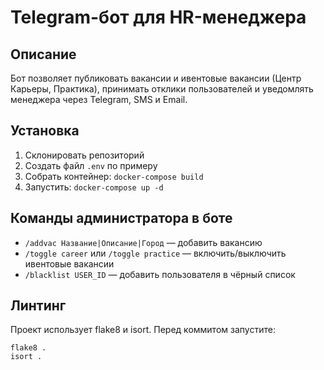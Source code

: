 # Telegram-бот для HR-менеджера

## Описание
Бот позволяет публиковать вакансии и ивентовые вакансии (Центр Карьеры, Практика), принимать отклики пользователей и уведомлять менеджера через Telegram, SMS и Email.

## Установка
1. Склонировать репозиторий
2. Создать файл `.env` по примеру
3. Собрать контейнер: `docker-compose build`
4. Запустить: `docker-compose up -d`

## Команды администратора в боте
- `/addvac Название|Описание|Город` — добавить вакансию
- `/toggle career` или `/toggle practice` — включить/выключить ивентовые вакансии
- `/blacklist USER_ID` — добавить пользователя в чёрный список

## Линтинг
Проект использует flake8 и isort. Перед коммитом запустите:
```
flake8 .
isort .
```

